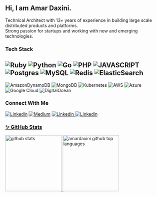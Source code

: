 
## Hi, I am Amar Daxini. 
 
Technical Architect with 13+ years of experience in building large scale distributed products and platforms.        
Strong passion for startups and working with new and emerging technologies.

### Tech Stack

![Ruby](https://img.shields.io/badge/ruby-%23CC342D.svg?style=for-the-badge&logo=ruby&logoColor=white)
![Python](https://img.shields.io/badge/python-3670A0?style=for-the-badge&logo=python&logoColor=ffdd54)
![Go](https://img.shields.io/badge/go-%2300ADD8.svg?style=for-the-badge&logo=go&logoColor=white)
![PHP](https://img.shields.io/badge/php-%23777BB4.svg?style=for-the-badge&logo=php&logoColor=white)
![JAVASCRIPT](https://img.shields.io/badge/JavaScript-323330?style=for-the-badge&logo=javascript&logoColor=F7DF1E)
![Postgres](https://img.shields.io/badge/postgres-%23316192.svg?style=for-the-badge&logo=postgresql&logoColor=white)
![MySQL](https://img.shields.io/badge/mysql-%2300f.svg?style=for-the-badge&logo=mysql&logoColor=white)
![Redis](https://img.shields.io/badge/redis-%23DD0031.svg?style=for-the-badge&logo=redis&logoColor=white)
![ElasticSearch](https://img.shields.io/badge/-ElasticSearch-005571?style=for-the-badge&logo=elasticsearch)
--
![AmazonDynamoDB](https://img.shields.io/badge/Amazon%20DynamoDB-4053D6?style=for-the-badge&logo=Amazon%20DynamoDB&logoColor=white)
![MongoDB](https://img.shields.io/badge/MongoDB-%234ea94b.svg?style=for-the-badge&logo=mongodb&logoColor=white)
![Kubernetes](https://img.shields.io/badge/kubernetes-%23326ce5.svg?style=for-the-badge&logo=kubernetes&logoColor=white)
![AWS](https://img.shields.io/badge/AWS-%23FF9900.svg?style=for-the-badge&logo=amazon-aws&logoColor=white)
![Azure](https://img.shields.io/badge/azure-%230072C6.svg?style=for-the-badge&logo=azure-devops&logoColor=white)
![Google Cloud](https://img.shields.io/badge/GoogleCloud-%234285F4.svg?style=for-the-badge&logo=google-cloud&logoColor=white)
![DigitalOcean](https://img.shields.io/badge/DigitalOcean-%230167ff.svg?style=for-the-badge&logo=digitalOcean&logoColor=white)

### Connect With Me

<a href="https://www.linkedin.com/in/amardaxini/" rel="Linkedin">![Linkedin](https://img.shields.io/badge/LinkedIn-0077B5?style=for-the-badge&logo=linkedin&logoColor=white)</a>
<a href="https://amardaxini.medium.com/" rel="Blog">![Medium](https://img.shields.io/badge/Medium-12100E?style=for-the-badge&logo=medium&logoColor=white)</a>
<a href="http://paramitech.com" rel="Blog">![Linkedin](https://img.shields.io/badge/Wordpress-21759B?style=for-the-badge&logo=wordpress&logoColor=white)
 <a href="mailto:amardaxini@gmail.com" rel="Gmail">![Linkedin](https://img.shields.io/badge/Gmail-D14836?style=for-the-badge&logo=gmail&logoColor=white)



### ✨ GitHub Stats

  <a href="https://github.com/amardaxini">
    <img height="180em" src="https://github-readme-stats.vercel.app/api?username=amardaxini&show_icons=true&theme=merko&count_private=true" alt="github stats" />
    <img height="180em" src="https://github-readme-stats.vercel.app/api/top-langs/?username=amardaxini&theme=merko&layout=compact&langs_count=8&hide=coldfusion,css,html,asp" alt="amardaxini github top languages" />
  </a>
  <br/>

